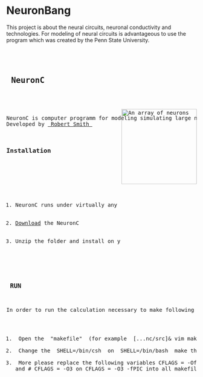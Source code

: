 # NeuronBang
This project is about the neural circuits, neuronal conductivity and technologies.
For modeling of neural circuits is advantageous to use the program which was created by the Penn State University.
<div class="sixteen columns"><hr></div>
<pre class="htmlize" id="sample-project">
<h2> NeuronC </h2>
<p>
<img style="-webkit-user-select: none; cursor: zoom-in;" src="http://retina.anatomy.upenn.edu/~rob/spike_gen.png" alt="An array of neurons" title="NeuronC program" align="right" data-canonical-src="http://retina.anatomy.upenn.edu/~rob/spike_gen.png" style="max-width:10%;" width="199" height="199">
NeuronC is computer programm for modeling simulating large neural circuits.
Developed by <a href="http://retina.anatomy.upenn.edu/~rob/"> Robert Smith </a>
</p>
<div class="one-third column"><h3 class="offset-by-one">Installation</h3></div>
<div class="two-thirds column">
      <a name="installayion"></a>
      <ol>
        <li>NeuronC runs under virtually any Unix system, and is currently developed under Linux</li>
        <li><a href="http://vrc.med.upenn.edu/files/nc.tgz">Download</a> the NeuronC</li>
        <li>Unzip the folder and install on you system</li>
      </ol>
</div>
<h3> RUN </h3>
<p>In order to run the calculation necessary to make following adjustments in the program:</p>
<ol>
<li> Open the <span class="string"> "makefile" </span> (for example <kbd> [...nc/src]& vim makefile </kbd> ) </li> 
<li> Change the <kbd> SHELL=/bin/csh </kbd> on <kbd> SHELL=/bin/bash </kbd> make this change to all makefiles program </li>
<li> More please replace the following variables <kbd>CFLAGS = -Ofast</kbd> on <kbd># CFLAGS = -Ofast</kbd>
and <kbd># CFLAGS = -O3</kbd> on <kbd>CFLAGS = -O3 -fPIC</kbd> into all makefiles program
</ol>
